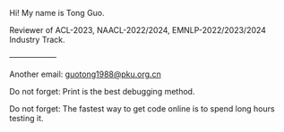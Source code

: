 Hi! My name is Tong Guo.

Reviewer of ACL-2023, NAACL-2022/2024, EMNLP-2022/2023/2024 Industry Track.

——————

Another email: guotong1988@pku.org.cn

Do not forget: Print is the best debugging method.

Do not forget: The fastest way to get code online is to spend long hours testing it.
